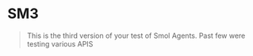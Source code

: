 # SM3 

> This is the third version of your test of Smol Agents. Past few were testing various APIS 